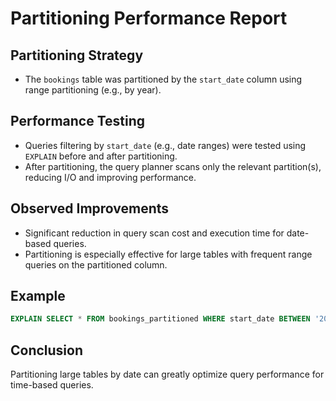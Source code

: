 # Partitioning Performance Report

## Partitioning Strategy
- The `bookings` table was partitioned by the `start_date` column using range partitioning (e.g., by year).

## Performance Testing
- Queries filtering by `start_date` (e.g., date ranges) were tested using `EXPLAIN` before and after partitioning.
- After partitioning, the query planner scans only the relevant partition(s), reducing I/O and improving performance.

## Observed Improvements
- Significant reduction in query scan cost and execution time for date-based queries.
- Partitioning is especially effective for large tables with frequent range queries on the partitioned column.

## Example
```sql
EXPLAIN SELECT * FROM bookings_partitioned WHERE start_date BETWEEN '2025-06-01' AND '2025-06-30';
```

## Conclusion
Partitioning large tables by date can greatly optimize query performance for time-based queries.
